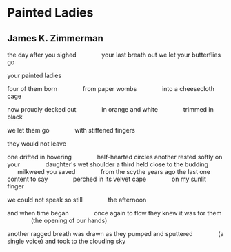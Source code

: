 # Painted Ladies
## James K. Zimmerman
the day after you sighed
              your last breath out
we let your butterflies go

your painted ladies

four of them born
              from paper wombs
              into a cheesecloth cage

now proudly decked out
              in orange and white
              trimmed in black

we let them go
              with stiffened fingers

they would not leave

one drifted in hovering
              half-hearted circles
another rested softly on your
              daughter's wet shoulder
a third held close to the budding
              milkweed you saved
              from the scythe years ago
the last one content to say
              perched in its velvet cape
              on my sunlit finger

we could not speak
so still
              the afternoon

and when time began
              once again to flow
they knew it was for them
              (the opening of our hands)

another ragged breath was drawn
as they pumped and sputtered
              (a single voice)
and took to the clouding sky